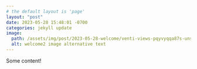 ```yaml
---
# the default layout is 'page'
layout: "post"
date: 2023-05-28 15:48:01 -0700
categories: jekyll update
image:
  path: /assets/img/post/2023-05-28-welcome/venti-views-pqyvyqqa87s-unsplash.jpg
  alt: welcome2 image alternative text
---
```


Some content!